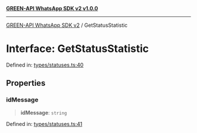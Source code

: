 [**GREEN-API WhatsApp SDK v2 v1.0.0**](../README.md)

***

[GREEN-API WhatsApp SDK v2](../globals.md) / GetStatusStatistic

# Interface: GetStatusStatistic

Defined in: [types/statuses.ts:40](https://github.com/green-api/whatsapp-api-client-js-v2/blob/6c31521abaa4e85365f3538298181cae99417bce/src/types/statuses.ts#L40)

## Properties

### idMessage

> **idMessage**: `string`

Defined in: [types/statuses.ts:41](https://github.com/green-api/whatsapp-api-client-js-v2/blob/6c31521abaa4e85365f3538298181cae99417bce/src/types/statuses.ts#L41)
